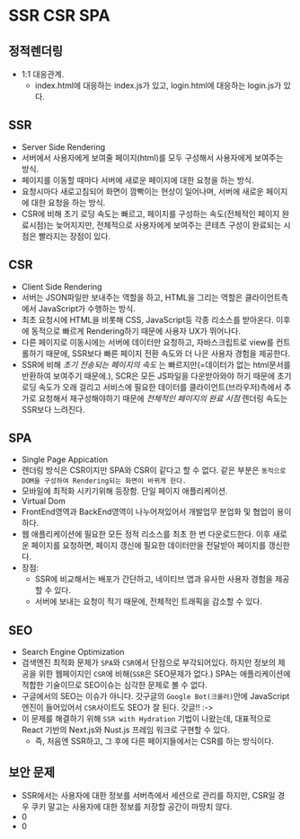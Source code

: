 # SSR CSR SPA

## 정적렌더링
- 1:1 대응관계.
  - index.html에 대응하는 index.js가 있고, login.html에 대응하는 login.js가 있다.

## SSR
- Server Side Rendering
- 서버에서 사용자에게 보여줄 페이지(html)를 모두 구성해서 사용자에게 보여주는 방식.
- 페이지를 이동할 때마다 서버에 새로운 페이지에 대한 요청을 하는 방식.
- 요청시마다 새로고침되어 화면이 깜빡이는 현상이 일어나며, 서버에 새로운 페이지에 대한 요청을 하는 방식.
- CSR에 비해 초기 로딩 속도는 빠르고, 페이지를 구성하는 속도(전체적인 페이지 완료시점)는 늦어지지만, 전체적으로 사용자에게 보여주는 콘테츠 구성이 완료되는 시점은 빨라지는 장점이 있다.

## CSR
- Client Side Rendering
- 서버는 JSON파일만 보내주는 역할을 하고, HTML을 그리는 역할은 클라이언트측에서 JavaScript가 수행하는 방식.
- 최초 요청시에 HTML을 비롯해 CSS, JavaScript등 각종 리소스를 받아온다. 이후에 동적으로 빠르게 Rendering하기 때문에 사용자 UX가 뛰어나다.
- 다른 페이지로 이동시에는 서버에 데이터만 요청하고, 자바스크립트로 view를 컨트롤하기 때문에, SSR보다 빠른 페이지 전환 속도와 더 나은 사용자 경험을 제공한다.
- SSR에 비해 *초기 전송되는 페이지의 속도* 는 빠르지만(=데이터가 없는 html문서를 반환하여 보여주기 때문에.), SCR은 모든 JS파일을 다운받아와야 하기 때문에 초기 로딩 속도가 오래 걸리고 서비스에 필요한 데이터를 클라이언트(브라우저)측에서 추가로 요청해서 재구성해야하기 때문에 *전체적인 페이지의 완료 시점* 렌더링 속도는 SSR보다 느려진다.

## SPA
- Single Page Appication
- 렌더링 방식은 CSR이지만 SPA와 CSR이 같다고 할 수 없다. 같은 부분은 `동적으로 DOM을 구성하여 Rendering되는 화면이 바뀌게 한다.`
- 모바일에 최적화 시키기위해 등장함. 단일 페이지 애플리케이션.
- Virtual Dom
- FrontEnd영역과 BackEnd영역이 나누어져있어서 개발업무 분업화 및 협업이 용이하다.
- 웹 애플리케이션에 필요한 모든 정적 리소스를 최초 한 번 다운로드한다. 이후 새로운 페이지를 요청하면, 페이지 갱신에 필요한 데이터만을 전달받아 페이지를 갱신한다.
- 장점: 
  - SSR에 비교해서는 배포가 간단하고, 네이티브 앱과 유사한 사용자 경험을 제공할 수 있다.
  - 서버에 보내는 요청이 적기 때문에, 전체적인 트래픽을 감소할 수 있다.

## SEO
- Search Engine Optimization
- 검색엔진 최적화 문제가 `SPA`와 `CSR`에서 단점으로 부각되어있다. 하지만 정보의 제공을 위한 웹페이지인 `CSR`에 비해(`SSR`은 SEO문제가 없다.) SPA는 애플리케이션에 적합한 기술이므로 SEO이슈는 심각한 문제로 볼 수 없다.
- 구글에서의 SEO는 이슈가 아니다. 갓구글의 `Google Bot(크롤러)`안에 JavaScript 엔진이 들어있어서 `CSR`사이트도 SEO가 잘 된다. 갓글!! :->
- 이 문제를 해결하기 위해 `SSR with Hydration` 기법이 나왔는데, 대표적으로 React 기반의 Next.js와 Nust.js 프레임 워크로 구현할 수 있다.
    - 즉, 처음엔 SSR하고, 그 후에 다른 페이지들에서는 CSR를 하는 방식이다.

## 보안 문제
- SSR에서는 사용자에 대한 정보를 서버측에서 세션으로 관리를 하지만, CSR일 경우 쿠키 말고는 사용자에 대한 정보를 저장할 공간이 마땅치 않다.
- 0
- 0
